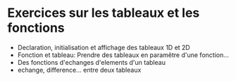 # Exercices sur les tableaux et les fonctions

- Declaration, initialisation et affichage des tableaux 1D et 2D
- Fonction et tableau: Prendre des tableaux en paramêtre d'une fonction...
- Des fonctions d'echanges d'elements d'un tableau
- echange, difference... entre deux tableaux

